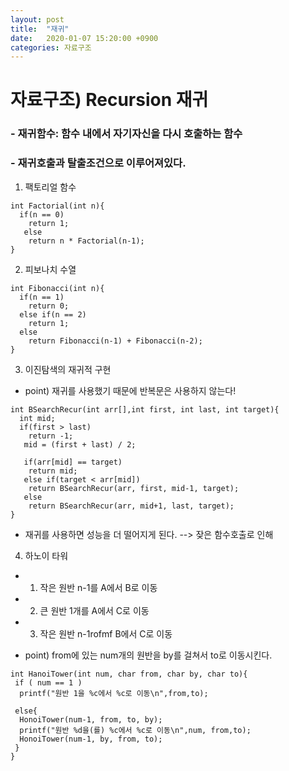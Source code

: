 ```yaml
---
layout: post
title:  "재귀"
date:   2020-01-07 15:20:00 +0900
categories: 자료구조
--- 
```


# 자료구조) Recursion 재귀

### - 재귀함수: 함수 내에서 자기자신을 다시 호출하는 함수
### - 재귀호출과 탈출조건으로 이루어져있다.

1. 팩토리얼 함수
```
int Factorial(int n){
  if(n == 0)
    return 1;
   else
    return n * Factorial(n-1);
}
```

2. 피보나치 수열
```
int Fibonacci(int n){
  if(n == 1)
    return 0;
  else if(n == 2)
    return 1;
  else
    return Fibonacci(n-1) + Fibonacci(n-2);
}
```

3. 이진탐색의 재귀적 구현

- point) 재귀를 사용했기 때문에 반복문은 사용하지 않는다!
```
int BSearchRecur(int arr[],int first, int last, int target){
  int mid;
  if(first > last)
    return -1;
   mid = (first + last) / 2;
   
   if(arr[mid] == target)
    return mid;
   else if(target < arr[mid])
    return BSearchRecur(arr, first, mid-1, target);
   else
    return BSearchRecur(arr, mid+1, last, target);
}
```
- 재귀를 사용하면 성능을 더 떨어지게 된다. --> 잦은 함수호출로 인해 

4. 하노이 타워

- 1. 작은 원반 n-1를 A에서 B로 이동
- 2. 큰 원반 1개를 A에서 C로 이동
- 3. 작은 원반 n-1rofmf B에서 C로 이동 

- point) from에 있는 num개의 원반을 by를 걸쳐서 to로 이동시킨다.
```
int HanoiTower(int num, char from, char by, char to){
 if ( num == 1 ) 
  printf("원반 1을 %c에서 %c로 이동\n",from,to);
  
 else{
  HonoiTower(num-1, from, to, by);
  printf("원반 %d을(를) %c에서 %c로 이동\n",num, from,to);
  HonoiTower(num-1, by, from, to);
 }
}


```
